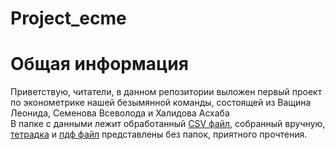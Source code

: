 # Project_ecme
 
<h1> Общая информация </h1>

Приветствую, читатели, в данном репозитории выложен первый проект по эконометрике нашей безымянной команды, состоящей из Ващина Леонида, Семенова Всеволода и Халидова Асхаба <br>
В папке с данными лежит обработанный [CSV файл](./data), собранный вручную, [тетрадка](ЦФА_Метрика_код.ipynb) и [пдф файл](Метрика_ЦФА_PDF.pdf) представлены без папок, приятного прочтения.
